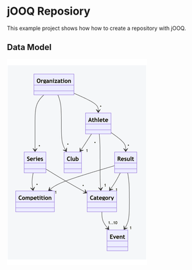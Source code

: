 # jOOQ Reposiory

This example project shows how how to create a repository with jOOQ.

## Data Model

![datamodel.png](datamodel.png)